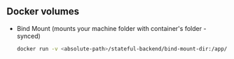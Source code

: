 ## Docker volumes

-  Bind Mount (mounts your machine folder with container's folder - synced)
   ```bash
   docker run -v <absolute-path>/stateful-backend/bind-mount-dir:/app/generated princebansal7/stateful-filewrite-backend:v4
   ```